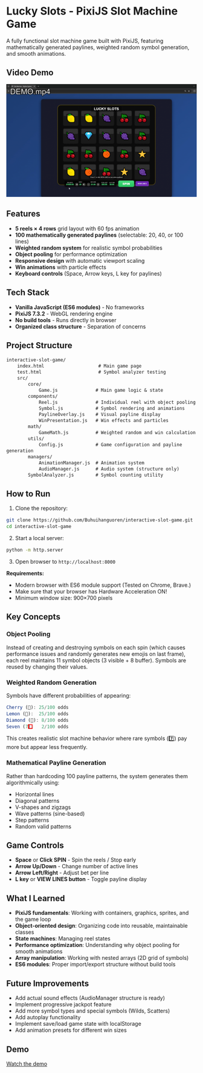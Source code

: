 # Lucky Slots - PixiJS Slot Machine Game

A fully functional slot machine game built with PixiJS, featuring mathematically generated paylines, weighted random symbol generation, and smooth animations.

## Video Demo

[![Watch the demo](thumbnail.png)](DEMO.mp4)

## Features

- **5 reels × 4 rows** grid layout with 60 fps animation
- **100 mathematically generated paylines** (selectable: 20, 40, or 100 lines)
- **Weighted random system** for realistic symbol probabilities
- **Object pooling** for performance optimization
- **Responsive design** with automatic viewport scaling
- **Win animations** with particle effects
- **Keyboard controls** (Space, Arrow keys, L key for paylines)

## Tech Stack

- **Vanilla JavaScript (ES6 modules)** - No frameworks
- **PixiJS 7.3.2** - WebGL rendering engine
- **No build tools** - Runs directly in browser
- **Organized class structure** - Separation of concerns

## Project Structure

```
interactive-slot-game/
	index.html                    # Main game page
	test.html                     # Symbol analyzer testing
	src/
		core/
			Game.js              # Main game logic & state
		components/
			Reel.js              # Individual reel with object pooling
			Symbol.js            # Symbol rendering and animations
			PaylineOverlay.js    # Visual payline display
			WinPresentation.js   # Win effects and particles
		math/
			GameMath.js          # Weighted random and win calculation
		utils/
			Config.js            # Game configuration and payline generation
		managers/
			AnimationManager.js  # Animation system
			AudioManager.js      # Audio system (structure only)
		SymbolAnalyzer.js        # Symbol counting utility
```

## How to Run

1. Clone the repository:
```bash
git clone https://github.com/Buhuihanguoren/interactive-slot-game.git
cd interactive-slot-game
```

2. Start a local server:
```bash
python -m http.server
```

3. Open browser to `http://localhost:8000`

**Requirements:** 
- Modern browser with ES6 module support (Tested on Chrome, Brave.)
- Make sure that your browser has Hardware Acceleration ON!
- Minimum window size: 900×700 pixels

## Key Concepts

### Object Pooling
Instead of creating and destroying symbols on each spin (which causes performance issues and randomly generates new emojis on last frame), each reel maintains 11 symbol objects (3 visible + 8 buffer). Symbols are reused by changing their values.

### Weighted Random Generation
Symbols have different probabilities of appearing:
```javascript
Cherry (🍒): 25/100 odds
Lemon (🍋):  25/100 odds
Diamond (💎): 8/100 odds
Seven (7️⃣):   2/100 odds
```
This creates realistic slot machine behavior where rare symbols (7️⃣) pay more but appear less frequently.

### Mathematical Payline Generation
Rather than hardcoding 100 payline patterns, the system generates them algorithmically using:
- Horizontal lines
- Diagonal patterns
- V-shapes and zigzags
- Wave patterns (sine-based)
- Step patterns
- Random valid patterns

## Game Controls

- **Space** or **Click SPIN** - Spin the reels / Stop early
- **Arrow Up/Down** - Change number of active lines
- **Arrow Left/Right** - Adjust bet per line
- **L key** or **VIEW LINES button** - Toggle payline display

## What I Learned

- **PixiJS fundamentals**: Working with containers, graphics, sprites, and the game loop
- **Object-oriented design**: Organizing code into reusable, maintainable classes
- **State machines**: Managing reel states
- **Performance optimization**: Understanding why object pooling for smooth animations
- **Array manipulation**: Working with nested arrays (2D grid of symbols)
- **ES6 modules**: Proper import/export structure without build tools

## Future Improvements

- Add actual sound effects (AudioManager structure is ready)
- Implement progressive jackpot feature
- Add more symbol types and special symbols (Wilds, Scatters)
- Add autoplay functionality
- Implement save/load game state with localStorage
- Add animation presets for different win sizes
## Demo

[Watch the demo](DEMO.mp4)

